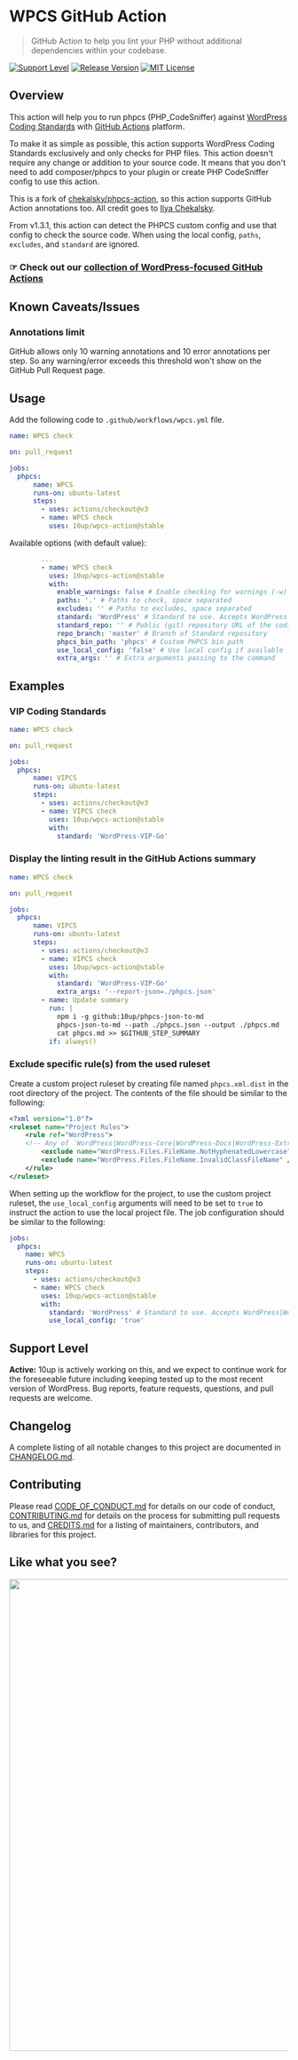 # WPCS GitHub Action

>  GitHub Action to help you lint your PHP without additional dependencies within your codebase.

[![Support Level](https://img.shields.io/badge/support-active-green.svg)](#support-level) [![Release Version](https://img.shields.io/github/release/10up/wpcs-action.svg)](https://github.com/10up/wpcs-action/releases/latest) [![MIT License](https://img.shields.io/github/license/10up/wpcs-action.svg)](https://github.com/10up/wpcs-action/blob/develop/LICENSE)

## Overview

This action will help you to run phpcs (PHP_CodeSniffer) against [WordPress Coding Standards](https://github.com/WordPress/WordPress-Coding-Standards) with [GitHub Actions](https://github.com/features/actions) platform.

To make it as simple as possible, this action supports WordPress Coding Standards exclusively and only checks for PHP files. This action doesn't require any change or addition to your source code. It means that you don't need to add composer/phpcs to your plugin or create PHP CodeSniffer config to use this action.

This is a fork of [chekalsky/phpcs-action](https://github.com/chekalsky/phpcs-action), so this action supports GitHub Action annotations too. All credit goes to
[Ilya Chekalsky](https://github.com/chekalsky).

From v1.3.1, this action can detect the PHPCS custom config and use that config to check the source code. When using the local config, `paths`, `excludes`, and `standard` are ignored.

### ☞ Check out our [collection of WordPress-focused GitHub Actions](https://github.com/10up/actions-wordpress)

## Known Caveats/Issues

### Annotations limit

GitHub allows only 10 warning annotations and 10 error annotations per step. So any warning/error exceeds this threshold won't show on the GitHub Pull Request page.

## Usage

Add the following code to `.github/workflows/wpcs.yml` file.

```yaml
name: WPCS check

on: pull_request

jobs:
  phpcs:
      name: WPCS
      runs-on: ubuntu-latest
      steps:
        - uses: actions/checkout@v3
        - name: WPCS check
          uses: 10up/wpcs-action@stable
```

Available options (with default value):

```yaml
        ...
        - name: WPCS check
          uses: 10up/wpcs-action@stable
          with:
            enable_warnings: false # Enable checking for warnings (-w)
            paths: '.' # Paths to check, space separated
            excludes: '' # Paths to excludes, space separated
            standard: 'WordPress' # Standard to use. Accepts WordPress|WordPress-Core|WordPress-Docs|WordPress-Extra|WordPress-VIP-Go|WordPressVIPMinimum|10up-Default.
            standard_repo: '' # Public (git) repository URL of the coding standard
            repo_branch: 'master' # Branch of Standard repository
            phpcs_bin_path: 'phpcs' # Custom PHPCS bin path
            use_local_config: 'false' # Use local config if available
            extra_args: '' # Extra arguments passing to the command
```

## Examples

### VIP Coding Standards

```yaml
name: WPCS check

on: pull_request

jobs:
  phpcs:
      name: VIPCS
      runs-on: ubuntu-latest
      steps:
        - uses: actions/checkout@v3
        - name: VIPCS check
          uses: 10up/wpcs-action@stable
          with:
            standard: 'WordPress-VIP-Go'
```

### Display the linting result in the GitHub Actions summary

```yaml
name: WPCS check

on: pull_request

jobs:
  phpcs:
      name: VIPCS
      runs-on: ubuntu-latest
      steps:
        - uses: actions/checkout@v3
        - name: VIPCS check
          uses: 10up/wpcs-action@stable
          with:
            standard: 'WordPress-VIP-Go'
            extra_args: '--report-json=./phpcs.json'
        - name: Update summary
          run: |
            npm i -g github:10up/phpcs-json-to-md
            phpcs-json-to-md --path ./phpcs.json --output ./phpcs.md
            cat phpcs.md >> $GITHUB_STEP_SUMMARY
          if: always()
```

### Exclude specific rule(s) from the used ruleset

Create a custom project ruleset by creating file named `phpcs.xml.dist` in the root directory of the project. The contents of the file should be similar to the following:

```xml
<?xml version="1.0"?>
<ruleset name="Project Rules">
	<rule ref="WordPress">
	<!-- Any of `WordPress|WordPress-Core|WordPress-Docs|WordPress-Extra|WordPress-VIP-Go|WordPressVIPMinimum|10up-Default` -->
		<exclude name="WordPress.Files.FileName.NotHyphenatedLowercase" />
		<exclude name="WordPress.Files.FileName.InvalidClassFileName" />
	</rule>
</ruleset>
```

When setting up the workflow for the project, to use the custom project ruleset, the `use_local_config` arguments will need to be set to `true` to instruct the action to use the local project file. The job configuration should be similar to the following:

```yaml
jobs:
  phpcs:
    name: WPCS
    runs-on: ubuntu-latest
    steps:
      - uses: actions/checkout@v3
      - name: WPCS check
        uses: 10up/wpcs-action@stable
        with:
          standard: 'WordPress' # Standard to use. Accepts WordPress|WordPress-Core|WordPress-Docs|WordPress-Extra|WordPress-VIP-Go|WordPressVIPMinimum|10up-Default.
          use_local_config: 'true'
```

## Support Level

**Active:** 10up is actively working on this, and we expect to continue work for the foreseeable future including keeping tested up to the most recent version of WordPress.  Bug reports, feature requests, questions, and pull requests are welcome.

## Changelog

A complete listing of all notable changes to this project are documented in [CHANGELOG.md](https://github.com/10up/wpcs-action/blob/develop/CHANGELOG.md).

## Contributing

Please read [CODE_OF_CONDUCT.md](https://github.com/10up/wpcs-action/blob/develop/CODE_OF_CONDUCT.md) for details on our code of conduct, [CONTRIBUTING.md](https://github.com/10up/wpcs-action/blob/develop/CONTRIBUTING.md) for details on the process for submitting pull requests to us, and [CREDITS.md](https://github.com/10up/wpcs-action/blob/develop/CREDITS.md) for a listing of maintainers, contributors, and libraries for this project.

## Like what you see?

<p align="center">
<a href="http://10up.com/contact/"><img src="https://10up.com/uploads/2016/10/10up-Github-Banner.png" width="850"></a>
</p>
